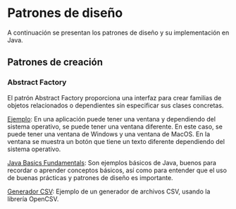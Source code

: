 # Patrones de diseño

A continuación se presentan los patrones de diseño y su implementación en Java.

## Patrones de creación

### Abstract Factory

El patrón Abstract Factory proporciona una interfaz para crear familias de objetos relacionados o dependientes sin especificar sus clases concretas.

[Ejemplo](src/Example01AbstractPattern.java): En una aplicación puede tener una ventana y dependiendo del sistema operativo, se puede tener una ventana diferente. En este caso, se puede tener una ventana de Windows y una ventana de MacOS. En la ventana se muestra un botón que tiene un texto diferente dependiendo del sistema operativo.

[Java Basics Fundamentals](src/Example00Basics.java):
Son ejemplos básicos de Java, buenos para recordar o aprender 
conceptos básicos, así como para entender que el uso de buenas prácticas y patrones de diseño es importante.

[Generador CSV](src/Example02CSVGenerator.java): Ejemplo de un generador de archivos CSV, usando la librería OpenCSV.